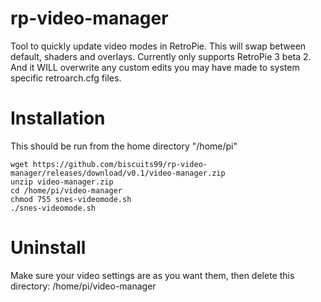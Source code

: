 # rp-video-manager
Tool to quickly update video modes in RetroPie. This will swap between default, shaders and overlays.
Currently only supports RetroPie 3 beta 2. And it WILL overwrite any custom edits you may have made to system specific retroarch.cfg files.

Installation
============

This should be run from the home directory "/home/pi"

```
wget https://github.com/biscuits99/rp-video-manager/releases/download/v0.1/video-manager.zip
unzip video-manager.zip
cd /home/pi/video-manager
chmod 755 snes-videomode.sh
./snes-videomode.sh
```

Uninstall
==========
Make sure your video settings are as you want them, then delete this directory:
/home/pi/video-manager
